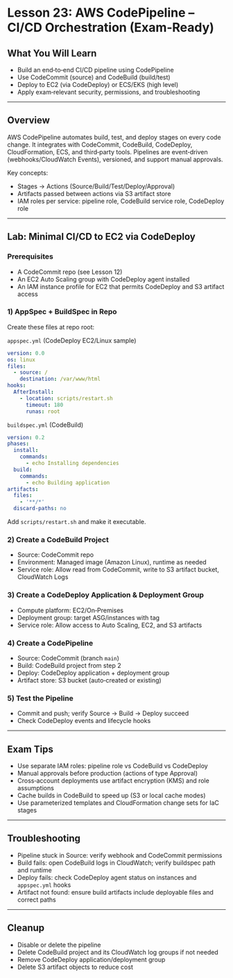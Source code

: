 # Lesson 23: AWS CodePipeline – CI/CD Orchestration (Exam‑Ready)

## What You Will Learn
- Build an end‑to‑end CI/CD pipeline using CodePipeline
- Use CodeCommit (source) and CodeBuild (build/test)
- Deploy to EC2 (via CodeDeploy) or ECS/EKS (high level)
- Apply exam‑relevant security, permissions, and troubleshooting

---

## Overview
AWS CodePipeline automates build, test, and deploy stages on every code change. It integrates with CodeCommit, CodeBuild, CodeDeploy, CloudFormation, ECS, and third‑party tools. Pipelines are event‑driven (webhooks/CloudWatch Events), versioned, and support manual approvals.

Key concepts:
- Stages → Actions (Source/Build/Test/Deploy/Approval)
- Artifacts passed between actions via S3 artifact store
- IAM roles per service: pipeline role, CodeBuild service role, CodeDeploy role

---

## Lab: Minimal CI/CD to EC2 via CodeDeploy

### Prerequisites
- A CodeCommit repo (see Lesson 12)
- An EC2 Auto Scaling group with CodeDeploy agent installed
- An IAM instance profile for EC2 that permits CodeDeploy and S3 artifact access

### 1) AppSpec + BuildSpec in Repo
Create these files at repo root:

`appspec.yml` (CodeDeploy EC2/Linux sample)
```yaml
version: 0.0
os: linux
files:
  - source: /
    destination: /var/www/html
hooks:
  AfterInstall:
    - location: scripts/restart.sh
      timeout: 180
      runas: root
```

`buildspec.yml` (CodeBuild)
```yaml
version: 0.2
phases:
  install:
    commands:
      - echo Installing dependencies
  build:
    commands:
      - echo Building application
artifacts:
  files:
    - '**/*'
  discard-paths: no
```

Add `scripts/restart.sh` and make it executable.

### 2) Create a CodeBuild Project
- Source: CodeCommit repo
- Environment: Managed image (Amazon Linux), runtime as needed
- Service role: Allow read from CodeCommit, write to S3 artifact bucket, CloudWatch Logs

### 3) Create a CodeDeploy Application & Deployment Group
- Compute platform: EC2/On‑Premises
- Deployment group: target ASG/instances with tag
- Service role: Allow access to Auto Scaling, EC2, and S3 artifacts

### 4) Create a CodePipeline
- Source: CodeCommit (branch `main`)
- Build: CodeBuild project from step 2
- Deploy: CodeDeploy application + deployment group
- Artifact store: S3 bucket (auto‑created or existing)

### 5) Test the Pipeline
- Commit and push; verify Source → Build → Deploy succeed
- Check CodeDeploy events and lifecycle hooks

---

## Exam Tips
- Use separate IAM roles: pipeline role vs CodeBuild vs CodeDeploy
- Manual approvals before production (actions of type Approval)
- Cross‑account deployments use artifact encryption (KMS) and role assumptions
- Cache builds in CodeBuild to speed up (S3 or local cache modes)
- Use parameterized templates and CloudFormation change sets for IaC stages

---

## Troubleshooting
- Pipeline stuck in Source: verify webhook and CodeCommit permissions
- Build fails: open CodeBuild logs in CloudWatch; verify buildspec path and runtime
- Deploy fails: check CodeDeploy agent status on instances and `appspec.yml` hooks
- Artifact not found: ensure build artifacts include deployable files and correct paths

---

## Cleanup
- Disable or delete the pipeline
- Delete CodeBuild project and its CloudWatch log groups if not needed
- Remove CodeDeploy application/deployment group
- Delete S3 artifact objects to reduce cost
